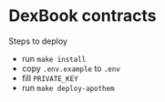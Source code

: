 # DexBook contracts

Steps to deploy
- run `make install`
- copy `.env.example` to `.env`
- fill `PRIVATE_KEY`
- run `make deploy-apothem`